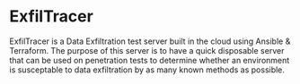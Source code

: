 # ExfilTracer
ExfilTracer is a Data Exfiltration test server built in the cloud using Ansible & Terraform. The purpose of this server is to have a quick disposable server that can be used on penetration tests to determine whether an environment is susceptable to data exfiltration by as many known methods as possible.
